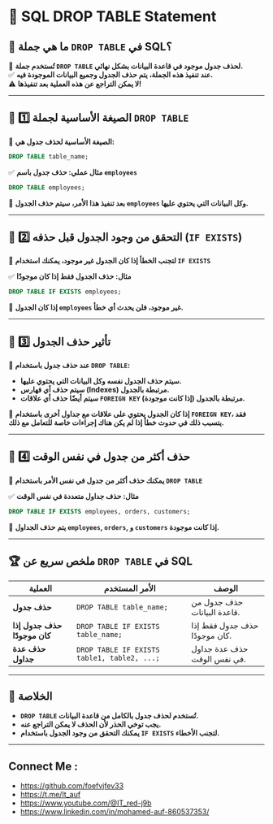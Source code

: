 # 📌 **SQL DROP TABLE Statement**

## 🔹 **ما هي جملة `DROP TABLE` في SQL؟**

🚀 **تُستخدم جملة `DROP TABLE` لحذف جدول موجود في قاعدة البيانات بشكل نهائي.**  
✅ **عند تنفيذ هذه الجملة، يتم حذف الجدول وجميع البيانات الموجودة فيه.**  
⚠ **لا يمكن التراجع عن هذه العملية بعد تنفيذها!**

---

## 🔹 **1️⃣ الصيغة الأساسية لجملة `DROP TABLE`**

📌 **الصيغة الأساسية لحذف جدول هي:**

```sql
DROP TABLE table_name;
```

✅ **مثال عملي: حذف جدول باسم `employees`**

```sql
DROP TABLE employees;
```

🔹 **بعد تنفيذ هذا الأمر، سيتم حذف الجدول `employees` وكل البيانات التي يحتوي عليها.**

---

## 🔹 **2️⃣ التحقق من وجود الجدول قبل حذفه (`IF EXISTS`)**

📌 **لتجنب الخطأ إذا كان الجدول غير موجود، يمكنك استخدام `IF EXISTS`**

✅ **مثال: حذف الجدول فقط إذا كان موجودًا**

```sql
DROP TABLE IF EXISTS employees;
```

🔹 **إذا كان الجدول `employees` غير موجود، فلن يحدث أي خطأ.**

---

## 🔹 **3️⃣ تأثير حذف الجدول**

📌 **عند حذف جدول باستخدام `DROP TABLE`:**

- **سيتم حذف الجدول نفسه وكل البيانات التي يحتوي عليها.**
- **سيتم حذف أي فهارس (Indexes) مرتبطة بالجدول.**
- **سيتم أيضًا حذف أي علاقات `FOREIGN KEY` مرتبطة بالجدول (إذا كانت موجودة).**

🔹 **إذا كان الجدول يحتوي على علاقات مع جداول أخرى باستخدام `FOREIGN KEY`، فقد يتسبب ذلك في حدوث خطأ إذا لم يكن هناك إجراءات خاصة للتعامل مع ذلك.**

---

## 🔹 **4️⃣ حذف أكثر من جدول في نفس الوقت**

📌 **يمكنك حذف أكثر من جدول في نفس الأمر باستخدام `DROP TABLE`**

✅ **مثال: حذف جداول متعددة في نفس الوقت**

```sql
DROP TABLE IF EXISTS employees, orders, customers;
```

🔹 **يتم حذف الجداول `employees`, `orders`, و `customers` إذا كانت موجودة.**

---

## 🏆 **ملخص سريع عن `DROP TABLE` في SQL**

|العملية|الأمر المستخدم|الوصف|
|---|---|---|
|**حذف جدول**|`DROP TABLE table_name;`|حذف جدول من قاعدة البيانات.|
|**حذف جدول إذا كان موجودًا**|`DROP TABLE IF EXISTS table_name;`|حذف جدول فقط إذا كان موجودًا.|
|**حذف عدة جداول**|`DROP TABLE IF EXISTS table1, table2, ...;`|حذف عدة جداول في نفس الوقت.|

---

## 🎯 **الخلاصة**

- **`DROP TABLE` تُستخدم لحذف جدول بالكامل من قاعدة البيانات.**
- **يجب توخي الحذر لأن الحذف لا يمكن التراجع عنه.**
- **يمكنك التحقق من وجود الجدول باستخدام `IF EXISTS` لتجنب الأخطاء.**

---


## Connect Me :

- https://github.com/foefvjfev33
- https://t.me/It_auf
- https://www.youtube.com/@IT_red-j9b
- https://www.linkedin.com/in/mohamed-auf-860537353/
